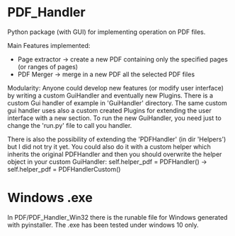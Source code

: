 # PDF_Handler

Python package (with GUI) for implementing operation on PDF files. 

Main Features implemented:
- Page extractor -> create a new PDF containing only the specified pages (or ranges of pages)
- PDF Merger -> merge in a new PDF all the selected PDF files


Modularity:
Anyone could develop new features (or modify user interface) by writing a custom GuiHandler and eventually new Plugins.
There is a custom Gui handler of example in 'GuiHandler' directory. The same custom gui handler uses also a custom created Plugins for extending
the user interface with a new section.
To run the new GuiHandler, you need just to change the 'run.py' file to call you handler.


There is also the possibility of extending the 'PDFHandler' (in dir 'Helpers') but I did not try it yet. You could also do it with a custom helper 
which inherits the original PDFHandler and then you should overwrite the helper object in your custom GuiHandler:
self.helper_pdf = PDFHandler() -> self.helper_pdf = PDFHandlerCustom()



# Windows .exe
In PDF/PDF_Handler_Win32 there is the runable file for Windows generated with pyinstaller.
The .exe has been tested under windows 10 only.

